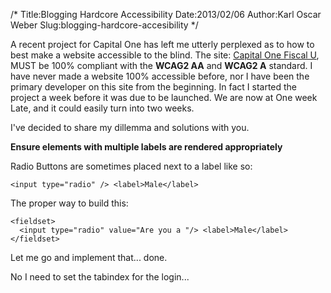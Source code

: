 /*
  Title:Blogging Hardcore Accessibility
  Date:2013/02/06
  Author:Karl Oscar Weber
  Slug:blogging-hardcore-accesibility
*/

A recent project for Capital One has left me utterly perplexed as to how to best make a website accessible to the blind. The site: [Capital One Fiscal U](http://capitalone.mediarain.com), MUST be 100% compliant with the **WCAG2 AA** and **WCAG2 A** standard. I have never made a website 100% accessible before, nor I have been the primary developer on this site from the beginning. In fact I started the project a week before it was due to be launched. We are now at One week Late, and it could easily turn into two weeks. 

I've decided to share my dillemma and solutions with you.

**Ensure elements with multiple labels are rendered appropriately**

Radio Buttons are sometimes placed next to a label like so:

```
<input type="radio" /> <label>Male</label>
```

The proper way to build this:

```
<fieldset>
  <input type="radio" value="Are you a "/> <label>Male</label>
</fieldset>
```

Let me go and implement that... done.

No I need to set the tabindex for the login...

